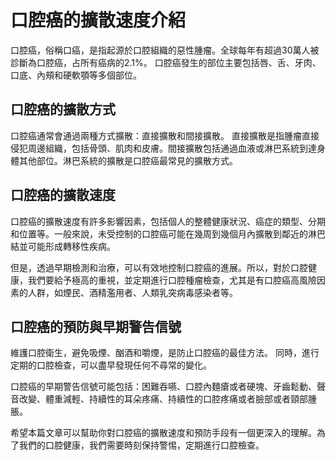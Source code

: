 
# 口腔癌的擴散速度介紹

口腔癌，俗稱口癌，是指起源於口腔組織的惡性腫瘤。全球每年有超過30萬人被診斷為口腔癌，占所有癌病的2.1%。 口腔癌發生的部位主要包括唇、舌、牙肉、口底、內頰和硬軟顎等多個部位。

## 口腔癌的擴散方式

口腔癌通常會通過兩種方式擴散：直接擴散和間接擴散。 直接擴散是指腫瘤直接侵犯周邊組織，包括骨頭、肌肉和皮膚。間接擴散包括通過血液或淋巴系統到達身體其他部位。淋巴系統的擴散是口腔癌最常見的擴散方式。

## 口腔癌的擴散速度

口腔癌的擴散速度有許多影響因素，包括個人的整體健康狀況、癌症的類型、分期和位置等。一般來說，未受控制的口腔癌可能在幾周到幾個月內擴散到鄰近的淋巴結並可能形成轉移性疾病。

但是，透過早期檢測和治療，可以有效地控制口腔癌的進展。所以，對於口腔健康，我們要給予極高的重視，並定期進行口腔種瘤檢查，尤其是有口腔癌高風險因素的人群，如煙民、酒精濫用者、人類乳突病毒感染者等。

## 口腔癌的預防與早期警告信號

維護口腔衛生，避免吸煙、酗酒和嚼煙，是防止口腔癌的最佳方法。 同時，進行定期的口腔檢查，可以盡早發現任何不尋常的變化。

口腔癌的早期警告信號可能包括：困難吞嚥、口腔內麵瘡或者硬塊、牙齒鬆動、聲音改變、體重減輕、持續性的耳朵疼痛、持續性的口腔疼痛或者臉部或者頸部腫脹。

希望本篇文章可以幫助你對口腔癌的擴散速度和預防手段有一個更深入的理解。為了我們的口腔健康，我們需要時刻保持警惕，定期進行口腔檢查。

